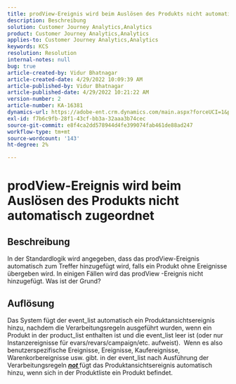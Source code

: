 ```yaml
---
title: prodView-Ereignis wird beim Auslösen des Produkts nicht automatisch zugeordnet
description: Beschreibung
solution: Customer Journey Analytics,Analytics
product: Customer Journey Analytics,Analytics
applies-to: Customer Journey Analytics,Analytics
keywords: KCS
resolution: Resolution
internal-notes: null
bug: true
article-created-by: Vidur Bhatnagar
article-created-date: 4/29/2022 10:09:39 AM
article-published-by: Vidur Bhatnagar
article-published-date: 4/29/2022 10:21:22 AM
version-number: 2
article-number: KA-16381
dynamics-url: https://adobe-ent.crm.dynamics.com/main.aspx?forceUCI=1&pagetype=entityrecord&etn=knowledgearticle&id=4e04af76-a4c7-ec11-a7b6-0022480a1de4
exl-id: f7b6c9fb-28f1-43cf-bb3a-32aaa3b74cec
source-git-commit: e8f4ca2dd578944d4fe399074fab461de88ad247
workflow-type: tm+mt
source-wordcount: '143'
ht-degree: 2%

---
```


# prodView-Ereignis wird beim Auslösen des Produkts nicht automatisch zugeordnet

## Beschreibung


In der Standardlogik wird angegeben, dass das prodView-Ereignis automatisch zum Treffer hinzugefügt wird, falls ein Produkt ohne Ereignisse übergeben wird. In einigen Fällen wird das prodView -Ereignis nicht hinzugefügt. Was ist der Grund?


## Auflösung


Das System fügt der event_list automatisch ein Produktansichtsereignis hinzu, nachdem die Verarbeitungsregeln ausgeführt wurden, wenn ein Produkt in der product_list enthalten ist und die event_list leer ist (oder nur Instanzereignisse für evars/revars/campaign/etc. aufweist).  Wenn es also benutzerspezifische Ereignisse, Ereignisse, Kaufereignisse, Warenkorbereignisse usw. gibt. in der event_list nach Ausführung der Verarbeitungsregeln <u><em><b>not </b></em></u>fügt das Produktansichtsereignis automatisch hinzu, wenn sich in der Produktliste ein Produkt befindet.
